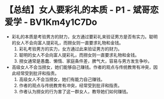 # 【总结】女人要彩礼的本质 - P1 - 斌哥恋爱学 - BV1Km4y1C7Do

-   彩礼的本质是考验男方的财力，女方通过要彩礼来验证男方是否有实力。聪明的女人不会向富人提彩礼，而撈女则一直要求礼物和金钱。
    1.  彩礼考验男方的实力，女方通过此来验证男方的财力。
    2.  聪明的女人不会向富人提彩礼，而撈女则一直要求礼物和金钱。
    3.  撈女通常是愚蠢、懒惰、家庭条件差，脾气大，容易与男方发生争吵。
-   高级女人不会当撈女，她们能够自己赚钱。作者的观点与传统教育有冲突，因此经常受到批评和指责。
    1.  高级女人不会当撈女，她们有能力自己赚钱。
    2.  作者的观点与传统教育有冲突，经常受到批评和指责。
    3.  作者认为撈女的行为害了这一群女人，教导她们如何赚钱。